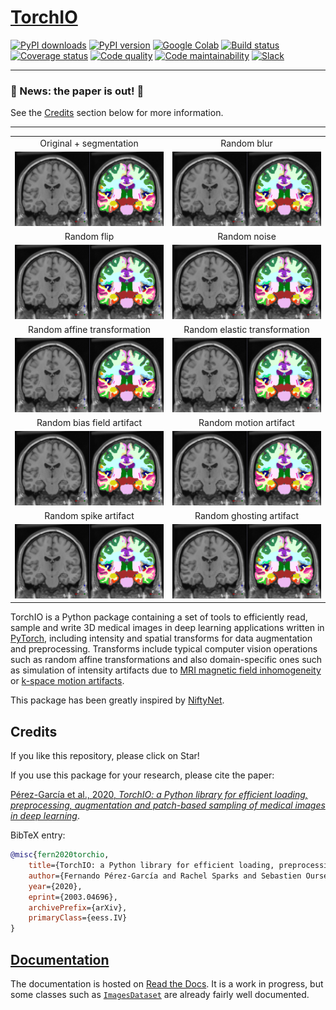 # [TorchIO](http://torchio.rtfd.io/)

[![PyPI downloads](https://img.shields.io/pypi/dm/torchio.svg?label=PyPI%20downloads&logo=python&logoColor=white)](https://pypi.org/project/torchio/)
[![PyPI version](https://badge.fury.io/py/torchio.svg)](https://badge.fury.io/py/torchio)
[![Google Colab](https://colab.research.google.com/assets/colab-badge.svg)](https://colab.research.google.com/drive/112NTL8uJXzcMw4PQbUvMQN-WHlVwQS3i)
[![Build status](https://img.shields.io/travis/fepegar/torchio/master.svg?label=Travis%20CI%20build&logo=travis)](https://travis-ci.org/fepegar/torchio)
[![Coverage status](https://codecov.io/gh/fepegar/torchio/branch/master/graphs/badge.svg)](https://codecov.io/github/fepegar/torchio)
[![Code quality](https://img.shields.io/scrutinizer/g/fepegar/torchio.svg?label=Code%20quality&logo=scrutinizer)](https://scrutinizer-ci.com/g/fepegar/torchio/?branch=master)
[![Code maintainability](https://api.codeclimate.com/v1/badges/518673e49a472dd5714d/maintainability)](https://codeclimate.com/github/fepegar/torchio/maintainability)
[![Slack](https://img.shields.io/badge/TorchIO-Join%20on%20Slack-blueviolet?style=flat&logo=slack)](https://join.slack.com/t/torchioworkspace/shared_invite/enQtOTY1NTgwNDI4NzA1LTEzMjIwZTczMGRmM2ZlMzBkZDg3YmQwY2E4OTIyYjFhZDVkZmIwOWZkNTQzYTFmYzdiNGEwZWQ4YjgwMTczZmE)

---

### 🎉 News: the paper is out! 🎉

See the [Credits](#credits) section below for more information.

---

<table align="center">
    <tr>
        <td align="center">Original + segmentation</td>
        <td align="center">Random blur</td>
    </tr>
    <tr>
        <td align="center"><img src="docs/images/gifs_readme/1_Lambda_mri.png" alt="Original"></td>
        <td align="center"><img src="docs/images/gifs_readme/2_RandomBlur_mri.gif" alt="Random blur"></td>
    </tr>
    <tr>
        <td align="center">Random flip</td>
        <td align="center">Random noise</td>
    </tr>
    <tr>
        <td align="center"><img src="docs/images/gifs_readme/3_RandomFlip_mri.gif" alt="Random flip"></td>
        <td align="center"><img src="docs/images/gifs_readme/4_Compose_mri.gif" alt="Random noise"></td>
    </tr>
    <tr>
        <td align="center">Random affine transformation</td>
        <td align="center">Random elastic transformation</td>
    </tr>
    <tr>
        <td align="center"><img src="docs/images/gifs_readme/5_RandomAffine_mri.gif" alt="Random affine transformation"></td>
        <td align="center"><img src="docs/images/gifs_readme/6_RandomElasticDeformation_mri.gif" alt="Random elastic transformation"></td>
    </tr>
    <tr>
        <td align="center">Random bias field artifact</td>
        <td align="center">Random motion artifact</td>
    </tr>
    <tr>
        <td align="center"><img src="docs/images/gifs_readme/7_RandomBiasField_mri.gif" alt="Random bias field artifact"></td>
        <td align="center"><img src="docs/images/gifs_readme/8_RandomMotion_mri.gif" alt="Random motion artifact"></td>
    </tr>
    <tr>
        <td align="center">Random spike artifact</td>
        <td align="center">Random ghosting artifact</td>
    </tr>
    <tr>
        <td align="center"><img src="docs/images/gifs_readme/9_RandomSpike_mri.gif" alt="Random spike artifact"></td>
        <td align="center"><img src="docs/images/gifs_readme/10_RandomGhosting_mri.gif" alt="Random ghosting artifact"></td>
    </tr>
</table>



TorchIO is a Python package containing a set of tools to efficiently
read, sample and write 3D medical images in deep learning applications
written in [PyTorch](https://pytorch.org/),
including intensity and spatial transforms
for data augmentation and preprocessing. Transforms include typical computer vision operations
such as random affine transformations and also domain-specific ones such as
simulation of intensity artifacts due to
[MRI magnetic field inhomogeneity](http://mriquestions.com/why-homogeneity.html)
or [k-space motion artifacts](http://proceedings.mlr.press/v102/shaw19a.html).

This package has been greatly inspired by [NiftyNet](https://niftynet.io/).


## Credits

If you like this repository, please click on Star!

If you use this package for your research, please cite the paper:

[Pérez-García et al., 2020, *TorchIO: a Python library for efficient loading, preprocessing, augmentation and patch-based sampling of medical images in deep learning*](https://arxiv.org/abs/2003.04696).


BibTeX entry:

```bibtex
@misc{fern2020torchio,
    title={TorchIO: a Python library for efficient loading, preprocessing, augmentation and patch-based sampling of medical images in deep learning},
    author={Fernando Pérez-García and Rachel Sparks and Sebastien Ourselin},
    year={2020},
    eprint={2003.04696},
    archivePrefix={arXiv},
    primaryClass={eess.IV}
}
```


## [Documentation](https://torchio.readthedocs.io/)

The documentation is hosted on
[Read the Docs](https://torchio.readthedocs.io/).
It is a work in progress, but some classes such as
[`ImagesDataset`](https://torchio.readthedocs.io/data/image.html)
are already fairly well documented.
